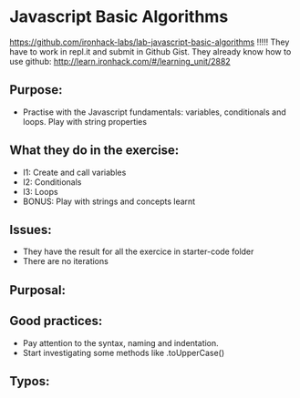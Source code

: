 # Javascript Basic Algorithms
https://github.com/ironhack-labs/lab-javascript-basic-algorithms
!!!!! They have to work in repl.it and submit in Github Gist.
      They already know how to use github: http://learn.ironhack.com/#/learning_unit/2882
##  Purpose:
  - Practise with the Javascript fundamentals: variables, conditionals and loops. Play with string properties
##  What they do in the exercise:
  - I1: Create and call variables
  - I2: Conditionals
  - I3: Loops
  - BONUS: Play with strings and concepts learnt
##  Issues:
  - They have the result for all the exercice in starter-code folder
  - There are no iterations
## Purposal:

## Good practices:
  - Pay attention to the syntax, naming and indentation.
  - Start investigating some methods like .toUpperCase()
##  Typos:
